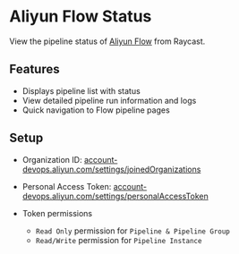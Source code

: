 # Aliyun Flow Status

View the pipeline status of [Aliyun Flow](https://www.aliyun.com/product/yunxiao/flow "Aliyun Flow") from Raycast.

## Features

- Displays pipeline list with status
- View detailed pipeline run information and logs
- Quick navigation to Flow pipeline pages

## Setup

- Organization ID: [account-devops.aliyun.com/settings/joinedOrganizations](https://account-devops.aliyun.com/settings/joinedOrganizations)

- Personal Access Token: [account-devops.aliyun.com/settings/personalAccessToken](https://account-devops.aliyun.com/settings/personalAccessToken)

- Token permissions

    - `Read Only` permission for `Pipeline & Pipeline Group`
    - `Read/Write` permission for `Pipeline Instance`
